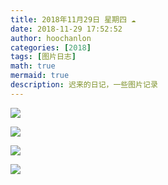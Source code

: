 ```yaml
---
title: 2018年11月29日 星期四 ☁
date: 2018-11-29 17:52:52
author: hoochanlon
categories: [2018]
tags: [图片日志]
math: true
mermaid: true
description: 迟来的日记，一些图片记录
---
```


![](https://i.loli.net/2018/11/29/5bffc658e40c5.jpg)

![](https://i.loli.net/2018/11/29/5bffc54e62e3b.jpg)

![](https://i.loli.net/2018/11/29/5bffc30638b44.jpg)

![](https://i.loli.net/2018/11/29/5bffc6fa964d4.jpg)
